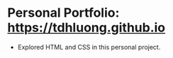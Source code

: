 # Personal Portfolio: https://tdhluong.github.io

- Explored HTML and CSS in this personal project.
